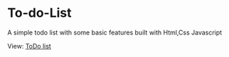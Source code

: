 # To-do-List
A simple todo list with some basic features built with Html,Css Javascript

View: <a href="https://imsharukh1994.github.io/To-do-List/">ToDo list</a>
